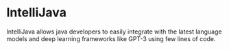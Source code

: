 # IntelliJava
 IntelliJava allows java developers to easily integrate with the latest language models and deep learning frameworks like GPT-3 using few lines of code.
